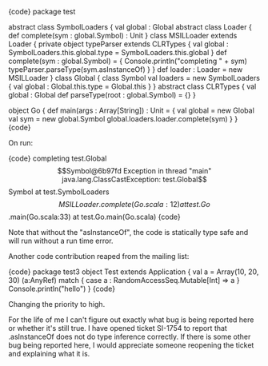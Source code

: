 {code}
package test

abstract class SymbolLoaders {
  val global : Global
  abstract class Loader { def complete(sym : global.Symbol) : Unit }
  class MSILLoader extends Loader {
    private object typeParser extends CLRTypes {
      val global : SymbolLoaders.this.global.type = SymbolLoaders.this.global
    }
    def complete(sym : global.Symbol) = {
      Console.println("completing " + sym)
      typeParser.parseType(sym.asInstanceOf)
    }
  }
  def loader : Loader = new MSILLoader
}
class Global {
  class Symbol
  val loaders = new SymbolLoaders {
    val global : Global.this.type = Global.this
  }
}
abstract class CLRTypes {
  val global : Global
  def parseType(root : global.Symbol) = {}
}


object Go {
  def main(args : Array[String]) : Unit = {
    val global = new Global
    val sym = new global.Symbol
    global.loaders.loader.complete(sym)
  }
}
{code}

On run:

{code}
completing test.Global$$Symbol@6b97fd
Exception in thread "main" java.lang.ClassCastException: test.Global$$Symbol
	at test.SymbolLoaders$$MSILLoader.complete(Go.scala:12)
	at test.Go$$.main(Go.scala:33)
	at test.Go.main(Go.scala)
{code}

Note that without the "asInstanceOf", the code is statically type safe and will run without a run time error.


Another code contribution reaped from the mailing list:

{code}
package test3
object Test extends Application
{
   val a = Array(10, 20, 30)
   (a:AnyRef) match {
   case a : RandomAccessSeq.Mutable[Int] => a
   }
   Console.println("hello")
}
{code}

Changing the priority to high.


For the life of me I can't figure out exactly what bug is being reported here or whether it's still true.  I have opened ticket SI-1754 to report that .asInstanceOf does not do type inference correctly.  If there is some other bug being reported here, I would appreciate someone reopening the ticket and explaining what it is.
